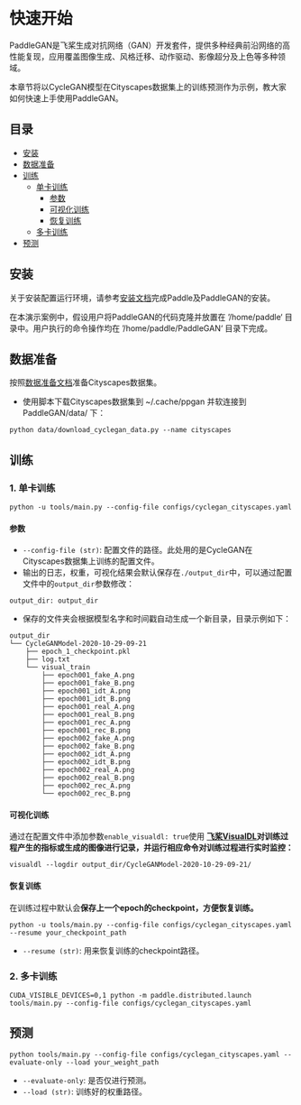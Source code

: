 # 快速开始

PaddleGAN是飞桨生成对抗网络（GAN）开发套件，提供多种经典前沿网络的高性能复现，应用覆盖图像生成、风格迁移、动作驱动、影像超分及上色等多种领域。

本章节将以CycleGAN模型在Cityscapes数据集上的训练预测作为示例，教大家如何快速上手使用PaddleGAN。

## 目录
- [安装](#安装)
- [数据准备](#数据准备)
- [训练](#训练)
  - [单卡训练](#1.单卡训练)
    - [参数](#参数)
    - [可视化训练](#可视化训练)
    - [恢复训练](#恢复训练)
  - [多卡训练](#2.-多卡训练)
- [预测](#预测)

## 安装

关于安装配置运行环境，请参考[安装文档](./install.md)完成Paddle及PaddleGAN的安装。

在本演示案例中，假设用户将PaddleGAN的代码克隆并放置在 ’/home/paddle‘ 目录中。用户执行的命令操作均在 ’/home/paddle/PaddleGAN‘ 目录下完成。

## 数据准备

按照[数据准备文档](./data_prepare.md)准备Cityscapes数据集。

- 使用脚本下载Cityscapes数据集到 ~/.cache/ppgan 并软连接到 PaddleGAN/data/ 下：

```
python data/download_cyclegan_data.py --name cityscapes
```

## 训练

### 1. 单卡训练

```
python -u tools/main.py --config-file configs/cyclegan_cityscapes.yaml
```

#### 参数
- `--config-file (str)`: 配置文件的路径。此处用的是CycleGAN在Cityscapes数据集上训练的配置文件。
- 输出的日志，权重，可视化结果会默认保存在`./output_dir`中，可以通过配置文件中的`output_dir`参数修改：

```
output_dir: output_dir
```

- 保存的文件夹会根据模型名字和时间戳自动生成一个新目录，目录示例如下：

```
output_dir
└── CycleGANModel-2020-10-29-09-21
    ├── epoch_1_checkpoint.pkl
    ├── log.txt
    └── visual_train
        ├── epoch001_fake_A.png
        ├── epoch001_fake_B.png
        ├── epoch001_idt_A.png
        ├── epoch001_idt_B.png
        ├── epoch001_real_A.png
        ├── epoch001_real_B.png
        ├── epoch001_rec_A.png
        ├── epoch001_rec_B.png
        ├── epoch002_fake_A.png
        ├── epoch002_fake_B.png
        ├── epoch002_idt_A.png
        ├── epoch002_idt_B.png
        ├── epoch002_real_A.png
        ├── epoch002_real_B.png
        ├── epoch002_rec_A.png
        └── epoch002_rec_B.png

```

#### 可视化训练

通过在配置文件中添加参数`enable_visualdl: true`使用 **[飞桨VisualDL](https://github.com/PaddlePaddle/VisualDL)对训练过程产生的指标或生成的图像进行记录，并运行相应命令对训练过程进行实时监控：**

```
visualdl --logdir output_dir/CycleGANModel-2020-10-29-09-21/
```

#### 恢复训练

在训练过程中默认会**保存上一个epoch的checkpoint，方便恢复训练。**

```
python -u tools/main.py --config-file configs/cyclegan_cityscapes.yaml --resume your_checkpoint_path
```
- `--resume (str)`: 用来恢复训练的checkpoint路径。

### 2. 多卡训练

```
CUDA_VISIBLE_DEVICES=0,1 python -m paddle.distributed.launch tools/main.py --config-file configs/cyclegan_cityscapes.yaml
```

## 预测

```
python tools/main.py --config-file configs/cyclegan_cityscapes.yaml --evaluate-only --load your_weight_path
```
- `--evaluate-only`: 是否仅进行预测。
- `--load (str)`: 训练好的权重路径。
